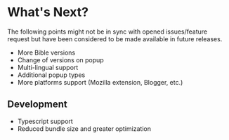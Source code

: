 # What's Next?
The following points might not be in sync with opened issues/feature request but have been considered to be made available in future releases.

- More Bible versions
- Change of versions on popup
- Multi-lingual support
- Additional popup types
- More platforms support (Mozilla extension, Blogger, etc.)

## Development
- Typescript support
- Reduced bundle size and greater optimization
